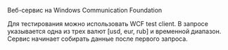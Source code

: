 Веб-сервис на Windows Communication Foundation

Для тестирования можно использовать WCF test client. В запросе указывается одна из трех валют [usd, eur, rub] и временной диапазон. Сервис начинает собирать данные после первого запроса.
